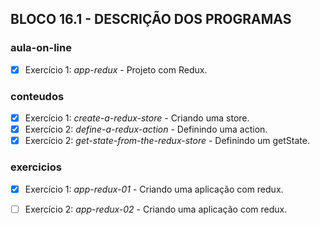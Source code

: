 ## BLOCO 16.1 - DESCRIÇÃO DOS PROGRAMAS

### aula-on-line
- [x] Exercício 1: _app-redux_ - Projeto com Redux.

### conteudos
- [x] Exercício 1: _create-a-redux-store_ - Criando uma store.
- [x] Exercício 2: _define-a-redux-action_ - Definindo uma action.
- [x] Exercício 2: _get-state-from-the-redux-store_ - Definindo um getState.

### exercicios
- [x] Exercício 1: _app-redux-01_ - Criando uma aplicação com redux.
- [ ] Exercício 2: _app-redux-02_ - Criando uma aplicação com redux.

